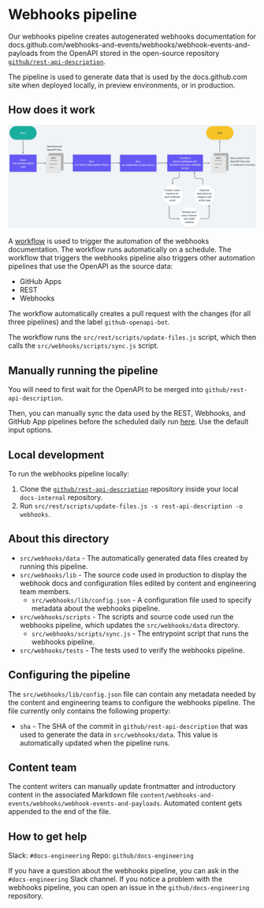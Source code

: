 # Webhooks pipeline

Our webhooks pipeline creates autogenerated webhooks documentation for docs.github.com/webhooks-and-events/webhooks/webhook-events-and-payloads from the OpenAPI stored in the open-source repository [`github/rest-api-description`](https://github.com/github/rest-api-description).

The pipeline is used to generate data that is used by the docs.github.com site when deployed locally, in preview environments, or in production.

## How does it work

![A flow chart describing how the automation pipeline for webhooks generates documentation](./webhooks-pipeline-flowchart.png)

A [workflow](.github/workflows/sync-openapi.yml) is used to trigger the automation of the webhooks documentation. The workflow runs automatically on a schedule. The workflow that triggers the webhooks pipeline also triggers other automation pipelines that use the OpenAPI as the source data:

- GitHub Apps
- REST
- Webhooks

The workflow automatically creates a pull request with the changes (for all three pipelines) and the label `github-openapi-bot`.

The workflow runs the `src/rest/scripts/update-files.js` script, which then calls the `src/webhooks/scripts/sync.js` script.

## Manually running the pipeline

You will need to first wait for the OpenAPI to be merged into `github/rest-api-description`.

Then, you can manually sync the data used by the REST, Webhooks, and GitHub App pipelines before the scheduled daily run [here](https://github.com/github/docs-internal/actions/workflows/sync-openapi.yml). Use the default input options.

## Local development

To run the webhooks pipeline locally:

1. Clone the [`github/rest-api-description`](https://github.com/github/rest-api-description) repository inside your local `docs-internal` repository. 
1. Run `src/rest/scripts/update-files.js -s rest-api-description -o webhooks`.

## About this directory

- `src/webhooks/data` - The automatically generated data files created by running this pipeline.
- `src/webhooks/lib` - The source code used in production to display the webhook docs and configuration files edited by content and engineering team members.
  - `src/webhooks/lib/config.json` - A configuration file used to specify metadata about the webhooks pipeline.
- `src/webhooks/scripts` - The scripts and source code used run the webhooks pipeline, which updates the `src/webhooks/data` directory. 
  - `src/webhooks/scripts/sync.js` - The entrypoint script that runs the webhooks pipeline.
- `src/webhooks/tests` - The tests used to verify the webhooks pipeline.

## Configuring the pipeline

The `src/webhooks/lib/config.json` file can contain any metadata needed by the content and engineering teams to configure the webhooks pipeline. The file currently only contains the following property:

- `sha` - The SHA of the commit in `github/rest-api-description` that was used to generate the data in `src/webhooks/data`. This value is automatically updated when the pipeline runs.

## Content team

The content writers can manually update frontmatter and introductory content in the associated Markdown file `content/webhooks-and-events/webhooks/webhook-events-and-payloads`. Automated content gets appended to the end of the file.

## How to get help

Slack: `#docs-engineering`
Repo: `github/docs-engineering`

If you have a question about the webhooks pipeline, you can ask in the `#docs-engineering` Slack channel. If you notice a problem with the webhooks pipeline, you can open an issue in the `github/docs-engineering` repository.